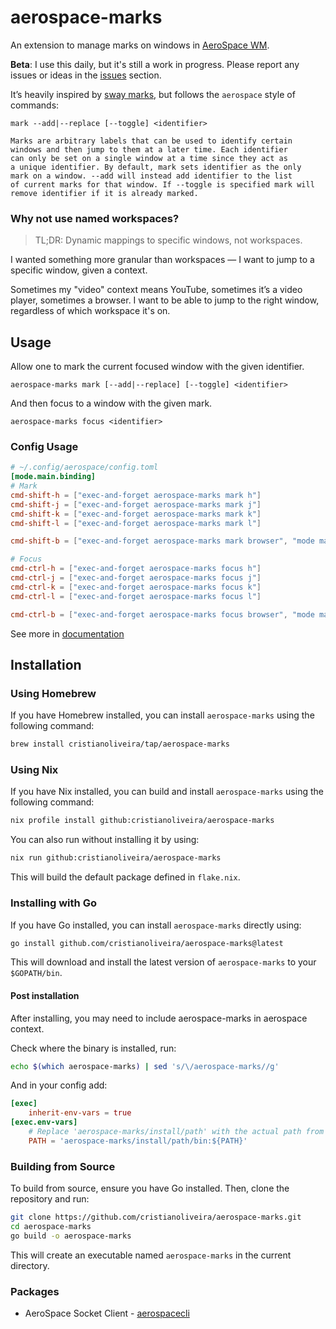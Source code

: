 # aerospace-marks

An extension to manage marks on windows in [AeroSpace WM](https://github.com/nikitabobko/AeroSpace).

**Beta**: I use this daily, but it's still a work in progress. Please report any issues or ideas in the [issues](https://github.com/cristianoliveira/aerospace-marks/issues) section.

It’s heavily inspired by [sway marks](https://man.archlinux.org/man/sway.5.en), but follows the `aerospace` style of commands:
```text
mark --add|--replace [--toggle] <identifier>

Marks are arbitrary labels that can be used to identify certain
windows and then jump to them at a later time. Each identifier
can only be set on a single window at a time since they act as
a unique identifier. By default, mark sets identifier as the only
mark on a window. --add will instead add identifier to the list
of current marks for that window. If --toggle is specified mark will
remove identifier if it is already marked.
```

### Why not use named workspaces?

> TL;DR: Dynamic mappings to specific windows, not workspaces.

I wanted something more granular than workspaces — I want to jump to a specific window, given a context.

Sometimes my "video" context means YouTube, sometimes it’s a video player, sometimes a browser. I want to be able to jump to the right window, regardless of which workspace it's on.

## Usage

Allow one to mark the current focused window with the given identifier. 
```text
aerospace-marks mark [--add|--replace] [--toggle] <identifier>
```
And then focus to a window with the given mark.
```text
aerospace-marks focus <identifier>
```

### Config Usage

```toml
# ~/.config/aerospace/config.toml
[mode.main.binding] 
# Mark 
cmd-shift-h = ["exec-and-forget aerospace-marks mark h"]
cmd-shift-j = ["exec-and-forget aerospace-marks mark j"]
cmd-shift-k = ["exec-and-forget aerospace-marks mark k"]
cmd-shift-l = ["exec-and-forget aerospace-marks mark l"]

cmd-shift-b = ["exec-and-forget aerospace-marks mark browser", "mode main"]

# Focus
cmd-ctrl-h = ["exec-and-forget aerospace-marks focus h"]
cmd-ctrl-j = ["exec-and-forget aerospace-marks focus j"]
cmd-ctrl-k = ["exec-and-forget aerospace-marks focus k"]
cmd-ctrl-l = ["exec-and-forget aerospace-marks focus l"]

cmd-ctrl-b = ["exec-and-forget aerospace-marks focus browser", "mode main"]
```

See more in [documentation](docs/aerospace-marks)

## Installation

### Using Homebrew

If you have Homebrew installed, you can install `aerospace-marks` using the following command:

```bash
brew install cristianoliveira/tap/aerospace-marks
```

### Using Nix

If you have Nix installed, you can build and install `aerospace-marks` using the following command:

```bash
nix profile install github:cristianoliveira/aerospace-marks
```

You can also run without installing it by using:

```bash
nix run github:cristianoliveira/aerospace-marks
```

This will build the default package defined in `flake.nix`.

### Installing with Go

If you have Go installed, you can install `aerospace-marks` directly using:

```bash
go install github.com/cristianoliveira/aerospace-marks@latest
```

This will download and install the latest version of `aerospace-marks` to your `$GOPATH/bin`.

#### Post installation

After installing, you may need to include aerospace-marks in aerospace context.

Check where the binary is installed, run:
```bash
echo $(which aerospace-marks) | sed 's/\/aerospace-marks//g'
```

And in your config add:
```toml
[exec]
    inherit-env-vars = true
[exec.env-vars]
    # Replace 'aerospace-marks/install/path' with the actual path from the above command
    PATH = 'aerospace-marks/install/path/bin:${PATH}'
```

### Building from Source

To build from source, ensure you have Go installed. Then, clone the repository and run:

```bash
git clone https://github.com/cristianoliveira/aerospace-marks.git
cd aerospace-marks
go build -o aerospace-marks
```

This will create an executable named `aerospace-marks` in the current directory.

### Packages

- AeroSpace Socket Client - [aerospacecli](pkgs/aerospacecli)
